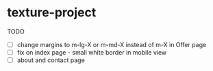 # texture-project

TODO

- [ ] change margins to m-lg-X or m-md-X instead of m-X in Offer page
- [ ] fix on index page - small white border in mobile view
- [ ] about and contact page